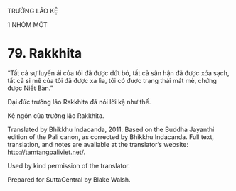 TRƯỞNG LÃO KỆ

1 NHÓM MỘT

# 79\. Rakkhita

“Tất cả sự luyến ái của tôi đã được dứt bỏ, tất cả sân hận đã được xóa sạch, tất cả si mê của tôi đã được xa lìa, tôi có được trạng thái mát mẻ, chứng được Niết Bàn.”

Đại đức trưởng lão Rakkhita đã nói lời kệ như thế.

Kệ ngôn của trưởng lão Rakkhita.

Translated by Bhikkhu Indacanda, 2011. Based on the Buddha Jayanthi edition of the Pali canon, as corrected by Bhikkhu Indacanda. Full text, translation, and notes are available at the translator’s website: http://tamtangpaliviet.net/.

Used by kind permission of the translator.

Prepared for SuttaCentral by Blake Walsh.